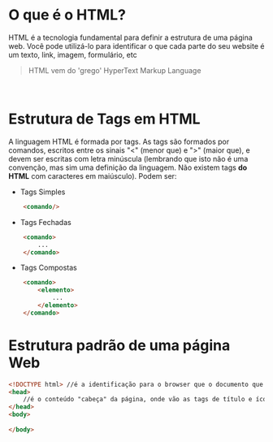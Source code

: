 # O que é o HTML?
 
 HTML é a tecnologia fundamental para definir a estrutura de uma página web. Você pode utilizá-lo para identificar o que cada parte do seu website é um texto, link, imagem, formulário, etc

> HTML vem do 'grego' HyperText Markup Language

<br>

# Estrutura de Tags em HTML

A linguagem HTML é formada por tags. As tags são formados por comandos, escritos entre os sinais "<" (menor que) e ">" (maior que), e devem ser escritas com letra minúscula
(lembrando que isto não é uma convenção, mas sim uma definição da linguagem. Não existem tags **do HTML** com caracteres em maiúsculo). Podem ser:

- Tags Simples 
```html
    <comando/>
```

- Tags Fechadas
```html
    <comando> 
        ...
    </comando>
```

- Tags Compostas
```html
    <comando> 
        <elemento>
            ...
        </elemento>
    </comando>
```

# Estrutura padrão de uma página Web

```html
<!DOCTYPE html> //é a identificação para o browser que o documento que está sendo "lido" se trata de um .html
<head>
    //é o conteúdo "cabeça" da página, onde vão as tags de título e ícone da página(a parte visível da head) e metadados, e coisas relacionadas a mecanismos de pesquisa, programas, etc(parte que o usuário não vê mas sente). 
</head>
<body>
    
</body>

```
